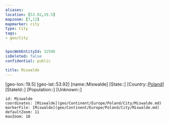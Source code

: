 ```yaml
---
aliases: 
location: [53.92,19.5]
mapzoom: [7,12] 
mapmarker: city 
type: City
tags:
- geo/City


SpocWebEntityId: 32508
isDeleted: false
confidential: public

title: Miswalde
---
```

[geo-lon::19.5]
[geo-lat::53.92]
[name::Miswalde]
[State::]
[Country::[Poland](geo/Continent/Europe/Poland.md)]
[StateId::]
[Population::]
[Unknown::]


```leaflet
id: Miswalde
coordinates: [Miswalde](geo/Continent/Europe/Poland/City/Miswalde.md)
markerFile: [Miswalde](geo/Continent/Europe/Poland/City/Miswalde.md)
defaultZoom: 11 
maxZoom: 18
```


